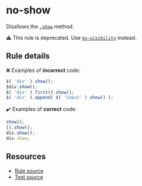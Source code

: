 # no-show

Disallows the [`.show`](https://api.jquery.com/show/) method.

⚠️ This rule is deprecated. Use [`no-visibility`](no-visibility.md) instead.

## Rule details

❌ Examples of **incorrect** code:
```js
$( 'div' ).show();
$div.show();
$( 'div' ).first().show();
$( 'div' ).append( $( 'input' ).show() );
```

✔️ Examples of **correct** code:
```js
show();
[].show();
div.show();
div.show;
```

## Resources

* [Rule source](/src/rules/no-show.js)
* [Test source](/src/tests/no-show.js)
